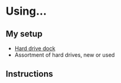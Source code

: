 # Using... #


## My setup ##

- [Hard drive dock](http://www.google.ca/search?q=hard+drive+dock)
- Assortment of hard drives, new or used

## Instructions ##
